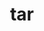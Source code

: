 ---
title: "tar"
layout: cache
categories: [package, develop-2024-11-24]
meta: {"versions": ["1.34"], "compilers": ["apple-clang@=15.0.0", "gcc@=10.2.1", "gcc@=11.1.0", "gcc@=11.4.0", "gcc@=12.3.0", "gcc@=12.4.0", "gcc@=13.2.0", "gcc@=7.3.1", "gcc@=7.5.0", "gcc@=9.4.0", "oneapi@=2024.1.0", "oneapi@=2024.2.1"], "oss": ["amzn2", "centos7", "ubuntu18.04", "ubuntu20.04", "ubuntu22.04", "ubuntu24.04", "ventura"], "platforms": ["darwin", "linux"], "targets": ["aarch64", "neoverse_n1", "neoverse_v1", "neoverse_v2", "ppc64le", "x86_64_v3", "x86_64_v4"], "stacks": ["aws-isc", "aws-isc-aarch64", "aws-pcluster-neoverse_v1", "aws-pcluster-x86_64_v4", "build_systems", "data-vis-sdk", "developer-tools-darwin", "developer-tools-manylinux2014", "e4s", "e4s-neoverse-v2", "e4s-neoverse_v1", "e4s-oneapi", "e4s-power", "e4s-rocm-external", "ml-darwin-aarch64-mps", "ml-linux-aarch64-cpu", "ml-linux-aarch64-cuda", "ml-linux-x86_64-cpu", "ml-linux-x86_64-cuda", "ml-linux-x86_64-rocm", "radiuss", "radiuss-aws", "radiuss-aws-aarch64", "root", "tutorial"], "num_specs": 33, "num_specs_by_stack": {"developer-tools-darwin": 1, "root": 33, "ml-darwin-aarch64-mps": 1, "radiuss-aws-aarch64": 4, "aws-isc-aarch64": 2, "aws-pcluster-neoverse_v1": 2, "aws-pcluster-x86_64_v4": 4, "radiuss-aws": 2, "aws-isc": 1, "developer-tools-manylinux2014": 1, "build_systems": 1, "radiuss": 2, "e4s-power": 2, "data-vis-sdk": 1, "e4s-neoverse_v1": 2, "e4s-neoverse-v2": 2, "e4s": 2, "e4s-rocm-external": 1, "tutorial": 2, "e4s-oneapi": 2, "ml-linux-aarch64-cuda": 1, "ml-linux-aarch64-cpu": 1, "ml-linux-x86_64-rocm": 1, "ml-linux-x86_64-cpu": 1, "ml-linux-x86_64-cuda": 1}}
spec_details: [{"hash": "wtx2lx5hayjy2piwzdt5jjoatiy2hpnv", "compiler": "apple-clang@=15.0.0", "versions": ["1.34"], "os": "ventura", "platform": "darwin", "target": "aarch64", "variants": ["build_system=autotools", "zip=pigz"], "stacks": ["developer-tools-darwin", "root", "ml-darwin-aarch64-mps"], "size": "-", "tarball": "https://binaries.spack.io/develop-2024-11-24/build_cache/darwin-ventura-aarch64/apple-clang-15.0.0/tar-1.34/darwin-ventura-aarch64-apple-clang-15.0.0-tar-1.34-wtx2lx5hayjy2piwzdt5jjoatiy2hpnv.spack"}, {"hash": "4uyhmdy3rywwslve4466mho6qtqryqqc", "compiler": "gcc@=7.3.1", "versions": ["1.34"], "os": "amzn2", "platform": "linux", "target": "aarch64", "variants": ["build_system=autotools", "zip=pigz"], "stacks": ["radiuss-aws-aarch64", "root"], "size": "-", "tarball": "https://binaries.spack.io/develop-2024-11-24/build_cache/linux-amzn2-aarch64/gcc-7.3.1/tar-1.34/linux-amzn2-aarch64-gcc-7.3.1-tar-1.34-4uyhmdy3rywwslve4466mho6qtqryqqc.spack"}, {"hash": "dua26pqu3mvtbiyvllkrn6ctmnvdsv6x", "compiler": "gcc@=7.3.1", "versions": ["1.34"], "os": "amzn2", "platform": "linux", "target": "aarch64", "variants": ["build_system=autotools", "zip=pigz"], "stacks": ["root", "aws-isc-aarch64"], "size": "-", "tarball": "https://binaries.spack.io/develop-2024-11-24/build_cache/linux-amzn2-aarch64/gcc-7.3.1/tar-1.34/linux-amzn2-aarch64-gcc-7.3.1-tar-1.34-dua26pqu3mvtbiyvllkrn6ctmnvdsv6x.spack"}, {"hash": "pjd2writb7snkilm5zampos63utuv57t", "compiler": "gcc@=7.3.1", "versions": ["1.34"], "os": "amzn2", "platform": "linux", "target": "aarch64", "variants": ["build_system=autotools", "zip=pigz"], "stacks": ["radiuss-aws-aarch64", "root"], "size": "-", "tarball": "https://binaries.spack.io/develop-2024-11-24/build_cache/linux-amzn2-aarch64/gcc-7.3.1/tar-1.34/linux-amzn2-aarch64-gcc-7.3.1-tar-1.34-pjd2writb7snkilm5zampos63utuv57t.spack"}, {"hash": "mnva4kivxnpcwhblgc272t4whxho2cfu", "compiler": "gcc@=12.4.0", "versions": ["1.34"], "os": "amzn2", "platform": "linux", "target": "neoverse_n1", "variants": ["build_system=autotools", "zip=pigz"], "stacks": ["aws-pcluster-neoverse_v1", "root"], "size": "-", "tarball": "https://binaries.spack.io/develop-2024-11-24/build_cache/linux-amzn2-neoverse_n1/gcc-12.4.0/tar-1.34/linux-amzn2-neoverse_n1-gcc-12.4.0-tar-1.34-mnva4kivxnpcwhblgc272t4whxho2cfu.spack"}, {"hash": "um7zzjk6r57kiv24vass6ufpuush5nnx", "compiler": "gcc@=7.3.1", "versions": ["1.34"], "os": "amzn2", "platform": "linux", "target": "neoverse_n1", "variants": ["build_system=autotools", "zip=pigz"], "stacks": ["radiuss-aws-aarch64", "root"], "size": "-", "tarball": "https://binaries.spack.io/develop-2024-11-24/build_cache/linux-amzn2-neoverse_n1/gcc-7.3.1/tar-1.34/linux-amzn2-neoverse_n1-gcc-7.3.1-tar-1.34-um7zzjk6r57kiv24vass6ufpuush5nnx.spack"}, {"hash": "ren56nzxix7kzhzzeewrsncmnx2je6om", "compiler": "gcc@=7.3.1", "versions": ["1.34"], "os": "amzn2", "platform": "linux", "target": "neoverse_n1", "variants": ["build_system=autotools", "zip=pigz"], "stacks": ["root", "aws-isc-aarch64"], "size": "-", "tarball": "https://binaries.spack.io/develop-2024-11-24/build_cache/linux-amzn2-neoverse_n1/gcc-7.3.1/tar-1.34/linux-amzn2-neoverse_n1-gcc-7.3.1-tar-1.34-ren56nzxix7kzhzzeewrsncmnx2je6om.spack"}, {"hash": "shnbtof23hs7tjxdwhzjibd5ty4l52o5", "compiler": "gcc@=7.3.1", "versions": ["1.34"], "os": "amzn2", "platform": "linux", "target": "neoverse_n1", "variants": ["build_system=autotools", "zip=pigz"], "stacks": ["radiuss-aws-aarch64", "root"], "size": "-", "tarball": "https://binaries.spack.io/develop-2024-11-24/build_cache/linux-amzn2-neoverse_n1/gcc-7.3.1/tar-1.34/linux-amzn2-neoverse_n1-gcc-7.3.1-tar-1.34-shnbtof23hs7tjxdwhzjibd5ty4l52o5.spack"}, {"hash": "rhifok3thynnm43eywt6rvtwz6e6txjv", "compiler": "gcc@=12.4.0", "versions": ["1.34"], "os": "amzn2", "platform": "linux", "target": "neoverse_v1", "variants": ["build_system=autotools", "zip=pigz"], "stacks": ["aws-pcluster-neoverse_v1", "root"], "size": "-", "tarball": "https://binaries.spack.io/develop-2024-11-24/build_cache/linux-amzn2-neoverse_v1/gcc-12.4.0/tar-1.34/linux-amzn2-neoverse_v1-gcc-12.4.0-tar-1.34-rhifok3thynnm43eywt6rvtwz6e6txjv.spack"}, {"hash": "ntlqgqog6zclxoyg3bniod5dph3puf5e", "compiler": "gcc@=12.4.0", "versions": ["1.34"], "os": "amzn2", "platform": "linux", "target": "x86_64_v3", "variants": ["build_system=autotools", "zip=pigz"], "stacks": ["root", "aws-pcluster-x86_64_v4"], "size": "-", "tarball": "https://binaries.spack.io/develop-2024-11-24/build_cache/linux-amzn2-x86_64_v3/gcc-12.4.0/tar-1.34/linux-amzn2-x86_64_v3-gcc-12.4.0-tar-1.34-ntlqgqog6zclxoyg3bniod5dph3puf5e.spack"}, {"hash": "bk5tuvyzzp2sf6eu3nxd2uqjiyvnyu2g", "compiler": "oneapi@=2024.1.0", "versions": ["1.34"], "os": "amzn2", "platform": "linux", "target": "x86_64_v3", "variants": ["build_system=autotools", "zip=pigz"], "stacks": ["root", "aws-pcluster-x86_64_v4"], "size": "-", "tarball": "https://binaries.spack.io/develop-2024-11-24/build_cache/linux-amzn2-x86_64_v3/oneapi-2024.1.0/tar-1.34/linux-amzn2-x86_64_v3-oneapi-2024.1.0-tar-1.34-bk5tuvyzzp2sf6eu3nxd2uqjiyvnyu2g.spack"}, {"hash": "zwk26n5uritwhllxzbeeacebqyzqnvfq", "compiler": "gcc@=7.3.1", "versions": ["1.34"], "os": "amzn2", "platform": "linux", "target": "x86_64_v3", "variants": ["build_system=autotools", "zip=pigz"], "stacks": ["root", "radiuss-aws"], "size": "-", "tarball": "https://binaries.spack.io/develop-2024-11-24/build_cache/linux-amzn2-x86_64_v3/gcc-7.3.1/tar-1.34/linux-amzn2-x86_64_v3-gcc-7.3.1-tar-1.34-zwk26n5uritwhllxzbeeacebqyzqnvfq.spack"}, {"hash": "qwt57ghbl2l43ekpql4bcb6szno4vxnx", "compiler": "gcc@=7.3.1", "versions": ["1.34"], "os": "amzn2", "platform": "linux", "target": "x86_64_v3", "variants": ["build_system=autotools", "zip=pigz"], "stacks": ["aws-isc", "root"], "size": "-", "tarball": "https://binaries.spack.io/develop-2024-11-24/build_cache/linux-amzn2-x86_64_v3/gcc-7.3.1/tar-1.34/linux-amzn2-x86_64_v3-gcc-7.3.1-tar-1.34-qwt57ghbl2l43ekpql4bcb6szno4vxnx.spack"}, {"hash": "yr52qdbpnb5br6eslkdledcktng4eyvy", "compiler": "gcc@=7.3.1", "versions": ["1.34"], "os": "amzn2", "platform": "linux", "target": "x86_64_v3", "variants": ["build_system=autotools", "zip=pigz"], "stacks": ["root", "radiuss-aws"], "size": "-", "tarball": "https://binaries.spack.io/develop-2024-11-24/build_cache/linux-amzn2-x86_64_v3/gcc-7.3.1/tar-1.34/linux-amzn2-x86_64_v3-gcc-7.3.1-tar-1.34-yr52qdbpnb5br6eslkdledcktng4eyvy.spack"}, {"hash": "yjxsaqdjsdjzttls42e6u7fzlslst7gz", "compiler": "gcc@=12.4.0", "versions": ["1.34"], "os": "amzn2", "platform": "linux", "target": "x86_64_v4", "variants": ["build_system=autotools", "zip=pigz"], "stacks": ["root", "aws-pcluster-x86_64_v4"], "size": "-", "tarball": "https://binaries.spack.io/develop-2024-11-24/build_cache/linux-amzn2-x86_64_v4/gcc-12.4.0/tar-1.34/linux-amzn2-x86_64_v4-gcc-12.4.0-tar-1.34-yjxsaqdjsdjzttls42e6u7fzlslst7gz.spack"}, {"hash": "itfx4bdwmhj43ix75umknbq5hd5h5ucq", "compiler": "oneapi@=2024.1.0", "versions": ["1.34"], "os": "amzn2", "platform": "linux", "target": "x86_64_v4", "variants": ["build_system=autotools", "zip=pigz"], "stacks": ["root", "aws-pcluster-x86_64_v4"], "size": "-", "tarball": "https://binaries.spack.io/develop-2024-11-24/build_cache/linux-amzn2-x86_64_v4/oneapi-2024.1.0/tar-1.34/linux-amzn2-x86_64_v4-oneapi-2024.1.0-tar-1.34-itfx4bdwmhj43ix75umknbq5hd5h5ucq.spack"}, {"hash": "wap2rwncmtwxmb7ylivdcrzvi2if5np2", "compiler": "gcc@=10.2.1", "versions": ["1.34"], "os": "centos7", "platform": "linux", "target": "x86_64_v3", "variants": ["build_system=autotools", "zip=pigz"], "stacks": ["developer-tools-manylinux2014", "root"], "size": "-", "tarball": "https://binaries.spack.io/develop-2024-11-24/build_cache/linux-centos7-x86_64_v3/gcc-10.2.1/tar-1.34/linux-centos7-x86_64_v3-gcc-10.2.1-tar-1.34-wap2rwncmtwxmb7ylivdcrzvi2if5np2.spack"}, {"hash": "eimauc2knxxdehaafgnj5vzt6kakklz7", "compiler": "gcc@=7.5.0", "versions": ["1.34"], "os": "ubuntu18.04", "platform": "linux", "target": "x86_64_v3", "variants": ["build_system=autotools", "zip=pigz"], "stacks": ["build_systems", "root", "radiuss"], "size": "-", "tarball": "https://binaries.spack.io/develop-2024-11-24/build_cache/linux-ubuntu18.04-x86_64_v3/gcc-7.5.0/tar-1.34/linux-ubuntu18.04-x86_64_v3-gcc-7.5.0-tar-1.34-eimauc2knxxdehaafgnj5vzt6kakklz7.spack"}, {"hash": "tssmdz5luvzmazbhisrjjbwx7uawkiqa", "compiler": "gcc@=7.5.0", "versions": ["1.34"], "os": "ubuntu18.04", "platform": "linux", "target": "x86_64_v3", "variants": ["build_system=autotools", "zip=pigz"], "stacks": ["radiuss", "root"], "size": "-", "tarball": "https://binaries.spack.io/develop-2024-11-24/build_cache/linux-ubuntu18.04-x86_64_v3/gcc-7.5.0/tar-1.34/linux-ubuntu18.04-x86_64_v3-gcc-7.5.0-tar-1.34-tssmdz5luvzmazbhisrjjbwx7uawkiqa.spack"}, {"hash": "v2qrjru7d4dkamjm4m7fyoyf75kvzg74", "compiler": "gcc@=9.4.0", "versions": ["1.34"], "os": "ubuntu20.04", "platform": "linux", "target": "ppc64le", "variants": ["build_system=autotools", "zip=pigz"], "stacks": ["e4s-power", "root"], "size": "-", "tarball": "https://binaries.spack.io/develop-2024-11-24/build_cache/linux-ubuntu20.04-ppc64le/gcc-9.4.0/tar-1.34/linux-ubuntu20.04-ppc64le-gcc-9.4.0-tar-1.34-v2qrjru7d4dkamjm4m7fyoyf75kvzg74.spack"}, {"hash": "u3ipuetkjkswworjgpo253qqusjyzjp2", "compiler": "gcc@=9.4.0", "versions": ["1.34"], "os": "ubuntu20.04", "platform": "linux", "target": "ppc64le", "variants": ["build_system=autotools", "zip=pigz"], "stacks": ["e4s-power", "root"], "size": "-", "tarball": "https://binaries.spack.io/develop-2024-11-24/build_cache/linux-ubuntu20.04-ppc64le/gcc-9.4.0/tar-1.34/linux-ubuntu20.04-ppc64le-gcc-9.4.0-tar-1.34-u3ipuetkjkswworjgpo253qqusjyzjp2.spack"}, {"hash": "wg4dcducgyxc6ditg5ss66ztobihsyn3", "compiler": "gcc@=11.1.0", "versions": ["1.34"], "os": "ubuntu20.04", "platform": "linux", "target": "x86_64_v3", "variants": ["build_system=autotools", "zip=pigz"], "stacks": ["root", "data-vis-sdk"], "size": "-", "tarball": "https://binaries.spack.io/develop-2024-11-24/build_cache/linux-ubuntu20.04-x86_64_v3/gcc-11.1.0/tar-1.34/linux-ubuntu20.04-x86_64_v3-gcc-11.1.0-tar-1.34-wg4dcducgyxc6ditg5ss66ztobihsyn3.spack"}, {"hash": "nji654bxenp7klcg3dmm3mlgttxg2sd2", "compiler": "gcc@=11.4.0", "versions": ["1.34"], "os": "ubuntu22.04", "platform": "linux", "target": "neoverse_v1", "variants": ["build_system=autotools", "zip=pigz"], "stacks": ["root", "e4s-neoverse_v1"], "size": "-", "tarball": "https://binaries.spack.io/develop-2024-11-24/build_cache/linux-ubuntu22.04-neoverse_v1/gcc-11.4.0/tar-1.34/linux-ubuntu22.04-neoverse_v1-gcc-11.4.0-tar-1.34-nji654bxenp7klcg3dmm3mlgttxg2sd2.spack"}, {"hash": "iwhzfjh6mwib22dqz3gcf3vnglpcgqxd", "compiler": "gcc@=11.4.0", "versions": ["1.34"], "os": "ubuntu22.04", "platform": "linux", "target": "neoverse_v1", "variants": ["build_system=autotools", "zip=pigz"], "stacks": ["root", "e4s-neoverse_v1"], "size": "-", "tarball": "https://binaries.spack.io/develop-2024-11-24/build_cache/linux-ubuntu22.04-neoverse_v1/gcc-11.4.0/tar-1.34/linux-ubuntu22.04-neoverse_v1-gcc-11.4.0-tar-1.34-iwhzfjh6mwib22dqz3gcf3vnglpcgqxd.spack"}, {"hash": "iynmgktuabw7s2rjojj5s4bwriyktxx5", "compiler": "gcc@=11.4.0", "versions": ["1.34"], "os": "ubuntu22.04", "platform": "linux", "target": "neoverse_v2", "variants": ["build_system=autotools", "zip=pigz"], "stacks": ["root", "e4s-neoverse-v2"], "size": "-", "tarball": "https://binaries.spack.io/develop-2024-11-24/build_cache/linux-ubuntu22.04-neoverse_v2/gcc-11.4.0/tar-1.34/linux-ubuntu22.04-neoverse_v2-gcc-11.4.0-tar-1.34-iynmgktuabw7s2rjojj5s4bwriyktxx5.spack"}, {"hash": "tgxpshxp4tyr45sokthwxyskzbjf4wan", "compiler": "gcc@=11.4.0", "versions": ["1.34"], "os": "ubuntu22.04", "platform": "linux", "target": "neoverse_v2", "variants": ["build_system=autotools", "zip=pigz"], "stacks": ["root", "e4s-neoverse-v2"], "size": "-", "tarball": "https://binaries.spack.io/develop-2024-11-24/build_cache/linux-ubuntu22.04-neoverse_v2/gcc-11.4.0/tar-1.34/linux-ubuntu22.04-neoverse_v2-gcc-11.4.0-tar-1.34-tgxpshxp4tyr45sokthwxyskzbjf4wan.spack"}, {"hash": "pmtewzmtc5q7xc3l3ld6lxyjgwumftay", "compiler": "gcc@=11.4.0", "versions": ["1.34"], "os": "ubuntu22.04", "platform": "linux", "target": "x86_64_v3", "variants": ["build_system=autotools", "zip=pigz"], "stacks": ["e4s", "root", "e4s-rocm-external", "tutorial"], "size": "-", "tarball": "https://binaries.spack.io/develop-2024-11-24/build_cache/linux-ubuntu22.04-x86_64_v3/gcc-11.4.0/tar-1.34/linux-ubuntu22.04-x86_64_v3-gcc-11.4.0-tar-1.34-pmtewzmtc5q7xc3l3ld6lxyjgwumftay.spack"}, {"hash": "khsbbu7etbca37wpcp3qu34z7jmuvk5f", "compiler": "gcc@=11.4.0", "versions": ["1.34"], "os": "ubuntu22.04", "platform": "linux", "target": "x86_64_v3", "variants": ["build_system=autotools", "zip=pigz"], "stacks": ["e4s", "root"], "size": "-", "tarball": "https://binaries.spack.io/develop-2024-11-24/build_cache/linux-ubuntu22.04-x86_64_v3/gcc-11.4.0/tar-1.34/linux-ubuntu22.04-x86_64_v3-gcc-11.4.0-tar-1.34-khsbbu7etbca37wpcp3qu34z7jmuvk5f.spack"}, {"hash": "b44vhtfy6pufgs3k3txorobgvvaqktx7", "compiler": "oneapi@=2024.2.1", "versions": ["1.34"], "os": "ubuntu22.04", "platform": "linux", "target": "x86_64_v3", "variants": ["build_system=autotools", "zip=pigz"], "stacks": ["root", "e4s-oneapi"], "size": "-", "tarball": "https://binaries.spack.io/develop-2024-11-24/build_cache/linux-ubuntu22.04-x86_64_v3/oneapi-2024.2.1/tar-1.34/linux-ubuntu22.04-x86_64_v3-oneapi-2024.2.1-tar-1.34-b44vhtfy6pufgs3k3txorobgvvaqktx7.spack"}, {"hash": "wdpprzkdq45udpzzlcravxqq7ivtwmvr", "compiler": "oneapi@=2024.2.1", "versions": ["1.34"], "os": "ubuntu22.04", "platform": "linux", "target": "x86_64_v3", "variants": ["build_system=autotools", "zip=pigz"], "stacks": ["root", "e4s-oneapi"], "size": "-", "tarball": "https://binaries.spack.io/develop-2024-11-24/build_cache/linux-ubuntu22.04-x86_64_v3/oneapi-2024.2.1/tar-1.34/linux-ubuntu22.04-x86_64_v3-oneapi-2024.2.1-tar-1.34-wdpprzkdq45udpzzlcravxqq7ivtwmvr.spack"}, {"hash": "vi5irrykoxadjyfndu4caiunymbfanbh", "compiler": "gcc@=12.3.0", "versions": ["1.34"], "os": "ubuntu22.04", "platform": "linux", "target": "x86_64_v3", "variants": ["build_system=autotools", "zip=pigz"], "stacks": ["root", "tutorial"], "size": "-", "tarball": "https://binaries.spack.io/develop-2024-11-24/build_cache/linux-ubuntu22.04-x86_64_v3/gcc-12.3.0/tar-1.34/linux-ubuntu22.04-x86_64_v3-gcc-12.3.0-tar-1.34-vi5irrykoxadjyfndu4caiunymbfanbh.spack"}, {"hash": "ofem3jwtgamkuh7cqtlzjadpsjitu6qc", "compiler": "gcc@=13.2.0", "versions": ["1.34"], "os": "ubuntu24.04", "platform": "linux", "target": "aarch64", "variants": ["build_system=autotools", "zip=pigz"], "stacks": ["ml-linux-aarch64-cuda", "root", "ml-linux-aarch64-cpu"], "size": "-", "tarball": "https://binaries.spack.io/develop-2024-11-24/build_cache/linux-ubuntu24.04-aarch64/gcc-13.2.0/tar-1.34/linux-ubuntu24.04-aarch64-gcc-13.2.0-tar-1.34-ofem3jwtgamkuh7cqtlzjadpsjitu6qc.spack"}, {"hash": "msibseams4yer2at2fl5rbzb3ipopdbt", "compiler": "gcc@=13.2.0", "versions": ["1.34"], "os": "ubuntu24.04", "platform": "linux", "target": "x86_64_v3", "variants": ["build_system=autotools", "zip=pigz"], "stacks": ["root", "ml-linux-x86_64-rocm", "ml-linux-x86_64-cpu", "ml-linux-x86_64-cuda"], "size": "-", "tarball": "https://binaries.spack.io/develop-2024-11-24/build_cache/linux-ubuntu24.04-x86_64_v3/gcc-13.2.0/tar-1.34/linux-ubuntu24.04-x86_64_v3-gcc-13.2.0-tar-1.34-msibseams4yer2at2fl5rbzb3ipopdbt.spack"}]
---